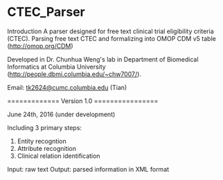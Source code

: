 # CTEC_Parser

Introduction
A parser designed for free text clinical trial eligibility criteria (CTEC).
Parsing free text CTEC and formalizing into OMOP CDM v5 table (http://omop.org/CDM)

Developed in Dr. Chunhua Weng's lab in Department of Biomedical Informatics at Columbia University (http://people.dbmi.columbia.edu/~chw7007/).

Email: tk2624@cumc.columbia.edu (Tian)

============= Version 1.0 ================

June 24th, 2016 (under development)

Including 3 primary steps:

1. Entity recogntion 
2. Attribute recognition
3. Clinical relation identification

Input: raw text
Output: parsed information in XML format






